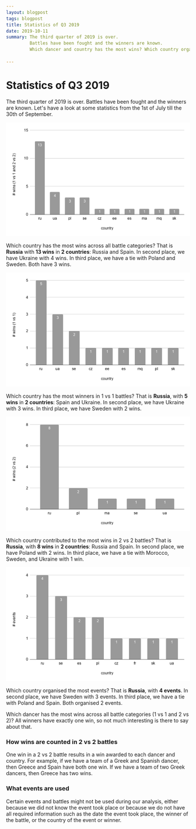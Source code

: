 ```yaml
---
layout: blogpost
tags: blogpost
title: Statistics of Q3 2019
date: 2019-10-11
summary: The third quarter of 2019 is over.
         Battles have been fought and the winners are known.
         Which dancer and country has the most wins? Which country organised the most events? 

---
```


# Statistics of Q3 2019

The third quarter of 2019 is over.
Battles have been fought and the winners are known.
Let's have a look at some statistics from the 1st of July till the 30th of September.

![winners all per country](/img/blog/2019-q3/winners-all-per-country.png)

Which country has the most wins across all battle categories?
That is **Russia** with **13 wins** in **2 countries**:
Russia and Spain.
In second place,
we have Ukraine with 4 wins.
In third place,
we have a tie with Poland and Sweden.
Both have 3 wins.

![winners 1 vs 1 per country](/img/blog/2019-q3/winners-1vs1-per-country.png)

Which country has the most winners in 1 vs 1 battles?
That is **Russia**, with **5 wins** in **2 countries**:
Spain and Ukraine.
In second place,
we have Ukraine with 3 wins.
In third place,
we have Sweden with 2 wins.

![winners 2 vs 2 per country](/img/blog/2019-q3/winners-2vs2-per-country.png)

Which country contributed to the most wins in 2 vs 2 battles?
That is **Russia**, with **8 wins** in **2 countries**:
Russia and Spain.
In second place,
we have Poland with 2 wins.
In third place,
we have a tie with Morocco, Sweden, and Ukraine with 1 win.

![event per country](/img/blog/2019-q3/events-per-country.png)

Which country organised the most events?
That is **Russia**, with **4 events**.
In second place,
we have Sweden with 3 events.
In third place,
we have a tie with Poland and Spain.
Both organised 2 events.

Which dancer has the most wins across all battle categories (1 vs 1 and 2 vs 2)?
All winners have exactly one win,
so not much interesting is there to say about that.

### How wins are counted in 2 vs 2 battles
One win in a 2 vs 2 battle results in a win awarded to each dancer and country.
For example, if we have a team of a Greek and Spanish dancer,
then Greece and Spain have both one win.
If we have a team of two Greek dancers,
then Greece has two wins.

### What events are used
Certain events and battles might not be used during our analysis,
either because we did not know the event took place or
because we do not have all required information
such as the date the event took place, 
the winner of the battle, or
the country of the event or winner.